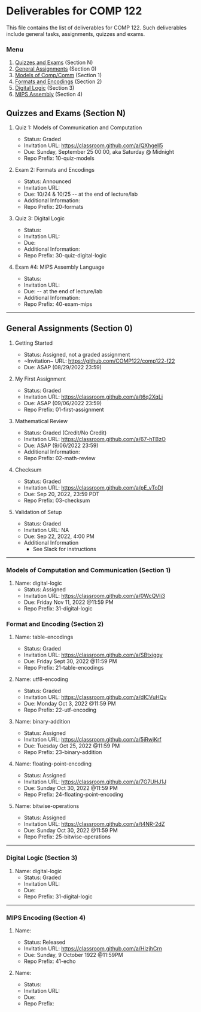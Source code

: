 # Deliverables for COMP 122

This file contains the list of deliverables for COMP 122. Such deliverables include general tasks, assignments, quizzes and exams.

### Menu
1. [Quizzes and Exams](#quizzes) (Section N)
1. [General Assignments](#general) (Section 0)
1. [Models of Comp/Comm](#models) (Section 1)
1. [Formats and Encodings](#formats) (Section 2)
1. [Digital Logic](#digital) (Section 3)
1. [MIPS Assembly](#mips) (Section 4)

<h2 id="quizzes">Quizzes and Exams (Section N)</h2>

1. Quiz 1: Models of Communication and Computation
   - Status: Graded
   - Invitation URL: https://classroom.github.com/a/QXhgell5
   - Due: Sunday, September 25 00:00, aka Saturday @ Midnight
   - Repo Prefix: 10-quiz-models

1. Exam 2: Formats and Encodings
   - Status: Announced
   - Invitation URL:
   - Due:   10/24 & 10/25 -- at the end of lecture/lab
   - Additional Information:
   - Repo Prefix: 20-formats

1. Quiz 3: Digital Logic
   - Status: 
   - Invitation URL: 
   - Due: 
   - Additional Information:
   - Repo Prefix: 30-quiz-digital-logic

1. Exam #4: MIPS Assembly Language
   - Status:
   - Invitation URL: 
   - Due: -- at the end of lecture/lab
   - Additional Information:
   - Repo Prefix: 40-exam-mips

---
<h2 id="general">General Assignments (Section 0)</h2>

1. Getting Started
   - Status: Assigned, not a graded assignment
   - ~Invitation~ URL: https://github.com/COMP122/comp122-f22
   - Due: ASAP (08/29/2022 23:59)
  
1. My First Assignment
   - Status: Graded
   - Invitation URL: https://classroom.github.com/a/t6q2XqLi
   - Due: ASAP (09/06/2022 23:59)
   - Repo Prefix: 01-first-assignment

1. Mathematical Review
   - Status: Graded (Credit/No Credit)
   - Invitation URL: https://classroom.github.com/a/67-hTBzO
   - Due: ASAP (9/06/2022 23:59)
   - Additional Information:
   - Repo Prefix: 02-math-review

1. Checksum
   - Status: Graded
   - Invitation URL: https://classroom.github.com/a/pE_vToDI
   - Due: Sep 20, 2022, 23:59 PDT
   - Repo Prefix: 03-checksum

1. Validation of Setup
   - Status: Graded
   - Invitation URL: NA
   - Due: Sep 22, 2022, 4:00 PM
   - Additional Information
      - See Slack for instructions

---

<h3 id="models">Models of Computation and Communication (Section 1)</h3>


1. Name: digital-logic
   - Status: Assigned
   - Invitation URL: https://classroom.github.com/a/0WcQVIj3
   - Due: Friday Nov 11, 2022 @11:59 PM
   - Repo Prefix: 31-digital-logic


<h3 id="format">Format and Encoding (Section 2)</h3>

1. Name: table-encodings
   - Status: Graded
   - Invitation URL: https://classroom.github.com/a/SBtxigqy
   - Due: Friday Sept 30, 2022 @11:59 PM
   - Repo Prefix: 21-table-encodings

1. Name: utf8-encoding
   - Status: Graded
   - Invitation URL: https://classroom.github.com/a/dICVuHQv
   - Due: Monday Oct 3, 2022 @11:59 PM
   - Repo Prefix: 22-utf-encoding

1. Name: binary-addition
   - Status: Assigned
   - Invitation URL: https://classroom.github.com/a/5jRwjKrf
   - Due: Tuesday Oct 25, 2022 @11:59 PM 
   - Repo Prefix: 23-binary-addition

1. Name: floating-point-encoding
   - Status: Assigned 
   - Invitation URL: https://classroom.github.com/a/7G7UHJ1J
   - Due: Sunday Oct 30, 2022 @11:59 PM
   - Repo Prefix: 24-floating-point-encoding

1. Name: bitwise-operations
   - Status: Assigned
   - Invitation URL: https://classroom.github.com/a/t4NR-2dZ
   - Due: Sunday Oct 30, 2022 @11:59 PM
   - Repo Prefix: 25-bitwise-operations

  
---
<h3 id="digital">Digital Logic (Section 3)</h3>

1. Name: digital-logic
   - Status: Graded
   - Invitation URL: 
   - Due: 
   - Repo Prefix: 31-digital-logic

---
<h3 id="mips">MIPS Encoding (Section 4)</h3>

1. Name: 
   - Status: Released
   - Invitation URL: https://classroom.github.com/a/HIzjhCrn
   - Due: Sunday, 9 October 1922 @11:59PM
   - Repo Prefix: 41-echo

1. Name: 
   - Status: 
   - Invitation URL:
   - Due:
   - Repo Prefix: 
   
 
